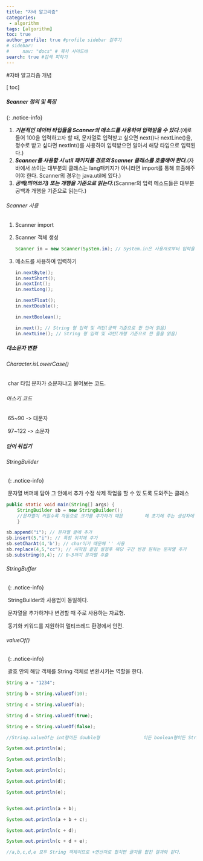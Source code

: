 ```yaml
---
title: "자바 알고리즘"
categories:
 - algorithm
tags: [algorithm] 
toc: true
author_profile: true #profile sidebar 감추기
# sidebar:
#     nav: "docs" # 목차 사이드바
search: true #검색 피하기
---
```




#자바 알고리즘 개념

[ toc]



##### Scanner 정의 및 특징

{: .notice-info}

1. ***기본적인 데이터 타입들을 Scanner의 메소드를 사용하여 입력받을 수 있다.***(예로 들어 100을 입력하고자 할 때, 문자열로 입력받고 싶으면 next()나 nextLine()을, 정수로 받고 싶다면 nextInt()를 사용하여 입력받으면 알아서 해당 타입으로 입력된다.)
2. ***Scanner를 사용할 시 util 패키지를 경로의 Scanner 클래스를 호출해야 한다.***(자바에서 쓰이는 대부분의 클래스는 lang패키지가 아니라면 import를 통해 호출해주어야 한다. Scanner의 경우는 java.util에 있다.)
3. ***공백(띄어쓰기) 또는 개행을 기준으로 읽는다.***(Scanner의 입력 메소드들은 대부분 공백과 개행을 기준으로 읽는다.)



###### Scanner 사용

1. Scanner import

2. Scanner 객체 생성

   ```java
   Scanner in = new Scanner(System.in); // System.in은 사용자로부터 입력을 받기 위한 입력 스트림이다.
   ```

3. 메소드를 사용하여 입력하기

   ```java
   in.nextByte();
   in.nextShort();
   in.nextInt();
   in.nextLong();
   
   in.nextFloat();
   in.nextDouble();
   
   in.nextBoolean();
   
   in.next(); // String 형 입력 및 리턴(공백 기준으로 한 단어 읽음)
   in.nextLine(); // String 형 입력 및 리턴(개행 기준으로 한 줄을 읽음)
   ```



##### 대소문자 변환

###### 	Character.isLowerCase()

​		char 타입 문자가 소문자냐고 물어보는 코드.



###### 	아스키 코드

​		65~90 -> 대문자

​		97~122 -> 소문자



##### 단어 뒤집기

###### 	StringBuilder

​	{: .notice-info}

​	문자열 버퍼에 담아 그 안에서 추가 수정 삭제 작업을 할 수 있	도록 도와주는 클래스



```java
public static void main(String[] args) {
    StringBuilder sb = new StringBuilder();
    //문자열이 커질수록 자동으로 크기를 추가하기 때문		에 초기에 주는 생성자에 크기값을 줄 필요가 크게 없다.
	}

sb.append("i"); // 문자열 끝에 추가
sb.insert(5,"i"); // 특정 위치에 추가
sb.setCharAt(4,'b'); // char이기 때문에 '' 사용
sb.replace(4,5,"cc"); // 시작점 끝점 설정후 해당 구간 변경 원하는 문자열 추가
sb.substring(0,4); // 0~3까지 문자열 추출
```





###### 	StringBuffer

​	{: .notice-info}

​	StringBuilder와 사용법이 동일하다.

​	문자열을 추가하거나 변경할 때 주로 사용하는 자료형.

​	동기화 키워드를 지원하여 멀티쓰레드 환경에서 안전.



###### 	valueOf()

​	{: .notice-info}

​	괄호 안의 해당 객체를 String 객체로 변환시키는 역할을 한다.



```java
String a = "1234";

String b = String.valueOf(10);

String c = String.valueOf(a);

String d = String.valueOf(true);

String e = String.valueOf(false);

//String.valueOf는 int형이든 double형				이든 boolean형이든 String객체로 만든다.

System.out.println(a);

System.out.println(b);

System.out.println(c);

System.out.println(d);

System.out.println(e);


System.out.println(a + b);

System.out.println(a + b + c);

System.out.println(c + d);

System.out.println(c + d + e);

//a,b,c,d,e 모두 String 객체이므로 +연산자로 합치면 글자를 합친 결과와 같다.
```



​	



